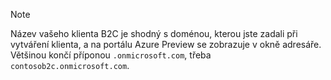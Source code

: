 > [!NOTE]
> Název vašeho klienta B2C je shodný s doménou, kterou jste zadali při vytváření klienta, a na portálu Azure Preview se zobrazuje v okně adresáře.  Většinou končí příponou `.onmicrosoft.com`, třeba `contosob2c.onmicrosoft.com`.
> 
> 



<!--HONumber=Jan17_HO1-->


